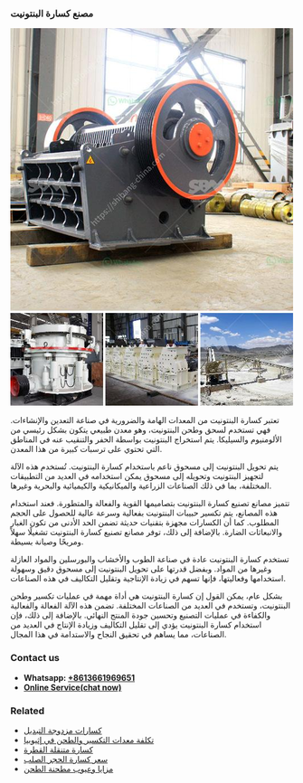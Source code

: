 <h3>مصنع كسارة البنتونيت</h3><img src='1701853660.jpg' alt=''><p>تعتبر كسارة البنتونيت من المعدات الهامة والضرورية في صناعة التعدين والإنشاءات. فهي تستخدم لسحق وطحن البنتونيت، وهو معدن طبيعي يتكون بشكل رئيسي من الألومنيوم والسيليكا. يتم استخراج البنتونيت بواسطة الحفر والتنقيب عنه في المناطق التي تحتوي على ترسبات كبيرة من هذا المعدن.</p><p>يتم تحويل البنتونيت إلى مسحوق ناعم باستخدام كسارة البنتونيت. تُستخدم هذه الآلة لتجهيز البنتونيت وتحويله إلى مسحوق يمكن استخدامه في العديد من التطبيقات المختلفة، بما في ذلك الصناعات الزراعية والميكانيكية والكيميائية والبحرية وغيرها.</p><p>تتميز مصانع تصنيع كسارة البنتونيت بتصاميمها القوية والفعالة والمتطورة. فعند استخدام هذه المصانع، يتم تكسير حبيبات البنتونيت بفعالية وسرعة عالية للحصول على الحجم المطلوب. كما أن الكسارات مجهزة بتقنيات حديثة تضمن الحد الأدنى من تكون الغبار والانبعاثات الضارة. بالإضافة إلى ذلك، توفر مصانع تصنيع كسارة البنتونيت تشغيلًا سهلاً ومريحًا وصيانة بسيطة.</p><p>تستخدم كسارة البنتونيت عادة في صناعة الطوب والأخشاب والبورسلين والمواد العازلة وغيرها من المواد. وبفضل قدرتها على تحويل البنتونيت إلى مسحوق دقيق وسهولة استخدامها وفعاليتها، فإنها تسهم في زيادة الإنتاجية وتقليل التكاليف في هذه الصناعات.</p><p>بشكل عام، يمكن القول إن كسارة البنتونيت هي أداة مهمة في عمليات تكسير وطحن البنتونيت، وتستخدم في العديد من الصناعات المختلفة. تضمن هذه الآلة الفعالة والفعالية والكفاءة في عمليات التصنيع وتحسين جودة المنتج النهائي. بالإضافة إلى ذلك، فإن استخدام كسارة البنتونيت يؤدي إلى تقليل التكاليف وزيادة الإنتاج في العديد من الصناعات، مما يساهم في تحقيق النجاح والاستدامة في هذا المجال.</p><h3>Contact us</h3><ul><li><strong>Whatsapp:&nbsp;<a href="https://wa.me/8613661969651">+8613661969651</a></strong></li><li><a href="https://swt.shibang-china.com/?git&amp;zhl&amp;مصنع كسارة البنتونيت"><strong>Online Service(chat now)</strong></a></li></ul><h3>Related</h3><ul><li><a href='كسارات مزدوجة التبديل.md'>كسارات مزدوجة التبديل</a></li><li><a href='تكلفة معدات التكسير والطحن في إثيوبيا.md'>تكلفة معدات التكسير والطحن في إثيوبيا</a></li><li><a href='كسارة متنقلة القطرة.md'>كسارة متنقلة القطرة</a></li><li><a href='سعر كسارة الحجر الصلب.md'>سعر كسارة الحجر الصلب</a></li><li><a href='مزايا وعيوب مطحنة الطحن.md'>مزايا وعيوب مطحنة الطحن</a></li></ul>